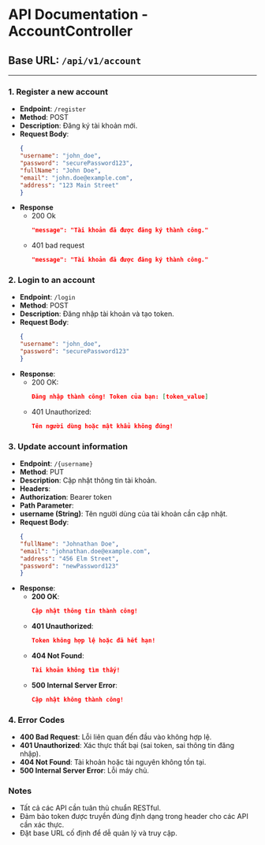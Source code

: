 # API Documentation - AccountController

## Base URL: `/api/v1/account`

---

### 1. **Register a new account**
- **Endpoint**: `/register`
- **Method**: POST
- **Description**: Đăng ký tài khoản mới.
- **Request Body**:
  ```json
  {
  "username": "john_doe",
  "password": "securePassword123",
  "fullName": "John Doe",
  "email": "john.doe@example.com",
  "address": "123 Main Street"
  }
- **Response**
  - 200 Ok
    ```json
    "message": "Tài khoản đã được đăng ký thành công."
  - 401 bad request
    ```json
    "message": "Tài khoản đã được đăng ký thành công."
### 2. **Login to an account**
- **Endpoint**: `/login`
- **Method**: POST
- **Description**: Đăng nhập tài khoản và tạo token.
- **Request Body**:
   ```json
   {
   "username": "john_doe",
   "password": "securePassword123"
   }
- **Response**:
  - 200 OK:
      ```json
    Đăng nhập thành công! Token của bạn: [token_value]
  - 401 Unauthorized:
      ```json
    Tên người dùng hoặc mật khẩu không đúng!
### 3. **Update account information**
- **Endpoint**: `/{username}`
- **Method**: PUT
- **Description**: Cập nhật thông tin tài khoản.
- **Headers**:
- **Authorization**: Bearer token
- **Path Parameter**:
- **username (String)**: Tên người dùng của tài khoản cần cập nhật.
- **Request Body**:
    ```json
    {
    "fullName": "Johnathan Doe",
    "email": "johnathan.doe@example.com",
    "address": "456 Elm Street",
    "password": "newPassword123"
    }
- **Response**:
  - **200 OK**:
      ```json
      Cập nhật thông tin thành công!
  - **401 Unauthorized**:
      ```json
      Token không hợp lệ hoặc đã hết hạn!
  - **404 Not Found**:
      ```json
      Tài khoản không tìm thấy!
  - **500 Internal Server Error**:
      ```json
      Cập nhật không thành công!
### **4. Error Codes**
- **400 Bad Request**: Lỗi liên quan đến đầu vào không hợp lệ.
- **401 Unauthorized**: Xác thực thất bại (sai token, sai thông tin đăng nhập).
- **404 Not Found**: Tài khoản hoặc tài nguyên không tồn tại.
- **500 Internal Server Error**: Lỗi máy chủ.
### **Notes**
- Tất cả các API cần tuân thủ chuẩn RESTful.
- Đảm bảo token được truyền đúng định dạng trong header cho các API cần xác thực.
- Đặt base URL cố định để dễ quản lý và truy cập.
